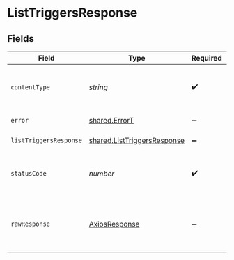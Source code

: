 # ListTriggersResponse


## Fields

| Field                                                                      | Type                                                                       | Required                                                                   | Description                                                                |
| -------------------------------------------------------------------------- | -------------------------------------------------------------------------- | -------------------------------------------------------------------------- | -------------------------------------------------------------------------- |
| `contentType`                                                              | *string*                                                                   | :heavy_check_mark:                                                         | HTTP response content type for this operation                              |
| `error`                                                                    | [shared.ErrorT](../../models/shared/errort.md)                             | :heavy_minus_sign:                                                         | General error                                                              |
| `listTriggersResponse`                                                     | [shared.ListTriggersResponse](../../models/shared/listtriggersresponse.md) | :heavy_minus_sign:                                                         | List of triggers                                                           |
| `statusCode`                                                               | *number*                                                                   | :heavy_check_mark:                                                         | HTTP response status code for this operation                               |
| `rawResponse`                                                              | [AxiosResponse](https://axios-http.com/docs/res_schema)                    | :heavy_minus_sign:                                                         | Raw HTTP response; suitable for custom response parsing                    |